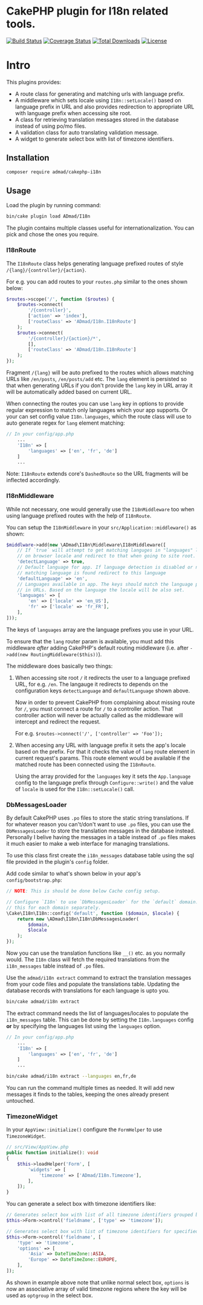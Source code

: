 # CakePHP plugin for I18n related tools.

[![Build Status](https://img.shields.io/github/actions/workflow/status/ADmad/cakephp-i18n/ci.yml?branch=master&style=flat-square)](https://github.com/ADmad/cakephp-i18n/actions/workflows/ci.yml?query=branch%3Amaster)
[![Coverage Status](https://img.shields.io/codecov/c/github/ADmad/cakephp-i18n.svg?style=flat-square)](https://codecov.io/github/ADmad/cakephp-i18n)
[![Total Downloads](https://img.shields.io/packagist/dt/ADmad/cakephp-i18n.svg?style=flat-square)](https://packagist.org/packages/ADmad/cakephp-i18n)
[![License](https://img.shields.io/badge/license-MIT-blue.svg?style=flat-square)](LICENSE.txt)

# Intro

This plugins provides:

- A route class for generating and matching urls with language prefix.
- A middleware which sets locale using `I18n::setLocale()`
  based on language prefix in URL and also provides redirection to appropriate
  URL with language prefix when accessing site root.
- A class for retrieving translation messages stored in the database instead of using po/mo files.
- A validation class for auto translating validation message.
- A widget to generate select box with list of timezone identifiers.

## Installation

```bash
composer require admad/cakephp-i18n
```

## Usage

Load the plugin by running command:

```bash
bin/cake plugin load ADmad/I18n
```

The plugin contains multiple classes useful for internationalization. You can pick
and chose the ones you require.

### I18nRoute

The `I18nRoute` class helps generating language prefixed routes of style
`/{lang}/{controller}/{action}`.

For e.g. you can add routes to your `routes.php` similar to the ones shown below:

```php
$routes->scope('/', function ($routes) {
    $routes->connect(
        '/{controller}',
        ['action' => 'index'],
        ['routeClass' => 'ADmad/I18n.I18nRoute']
    );
    $routes->connect(
        '/{controller}/{action}/*',
        [],
        ['routeClass' => 'ADmad/I18n.I18nRoute']
    );
});
```

Fragment `/{lang}` will be auto prefixed to the routes which allows matching
URLs like `/en/posts`, `/en/posts/add` etc. The `lang` element is persisted so
that when generating URLs if you don't provide the `lang` key in URL array it
will be automatically added based on current URL.

When connecting the routes you can use `lang` key in options to provide regular
expression to match only languages which your app supports. Or your can set
config value `I18n.languages`, which the route class will use to auto generate
regex for `lang` element matching:

```php
// In your config/app.php
    ...
    'I18n' => [
        'languages' => ['en', 'fr', 'de']
    ]
    ...
```

Note: `I18nRoute` extends core's `DashedRoute` so the URL fragments will be
inflected accordingly.

### I18nMiddleware

While not necessary, one would generally use the `I18nMiddleware` too when using
language prefixed routes with the help of `I18nRoute`.

You can setup the `I18nMiddleware` in your `src/Application::middleware()` as
shown:

```php
$middlware->add(new \ADmad\I18n\Middleware\I18nMiddleware([
    // If `true` will attempt to get matching languges in "languages" list based
    // on browser locale and redirect to that when going to site root.
    'detectLanguage' => true,
    // Default language for app. If language detection is disabled or no
    // matching language is found redirect to this language
    'defaultLanguage' => 'en',
    // Languages available in app. The keys should match the language prefix used
    // in URLs. Based on the language the locale will be also set.
    'languages' => [
        'en' => ['locale' => 'en_US'],
        'fr' => ['locale' => 'fr_FR'],
    ],
]));
```

The keys of `languages` array are the language prefixes you use in your URL.

To ensure that the `lang` router param is available, you must add this middleware
*after* adding CakePHP's default routing middleware (i.e. after `->add(new RoutingMiddleware($this))`).

The middleware does basically two things:

1. When accessing site root `/` it redirects the user to a language prefixed URL,
   for e.g. `/en`. The langauge it redirects to depends on the configuration keys
   `detectLanguage` and `defaultLanguage` shown above.

   Now in order to prevent CakePHP from complaining about missing route for `/`,
   you must connect a route for `/` to a controller action. That controller action
   will never be actually called as the middleware will intercept and redirect
   the request.

   For e.g. `$routes->connect('/', ['controller' => 'Foo']);`

2. When accesing any URL with language prefix it sets the app's locale based
   on the prefix. For that it checks the value of `lang` route element in current
   request's params. This route element would be available if the matched route
   has been connected using the `I18nRoute`.

   Using the array provided for the `languages` key it sets the `App.language`
   config to the language prefix through `Configure::write()` and the value of `locale`
   is used for the `I18n::setLocale()` call.

### DbMessagesLoader

By default CakePHP uses `.po` files to store the static string translations. If
for whatever reason you can't/don't want to use `.po` files, you can use the
`DbMessagesLoader` to store the translation messages in the database instead.
Personally I belive having the messages in a table instead of `.po` files makes
it much easier to make a web interface for managing translations.

To use this class first create the `i18n_messages` database table using the sql
file provided in the plugin's `config` folder.

Add code similar to what's shown below in your app's `config/bootstrap.php`:

```php
// NOTE: This is should be done below Cache config setup.

// Configure `I18n` to use `DbMessagesLoader` for the `default` domain. You need to do
// this for each domain separately.
\Cake\I18n\I18n::config('default', function ($domain, $locale) {
    return new \ADmad\I18n\I18n\DbMessagesLoader(
        $domain,
        $locale
    );
});
```

Now you can use the translation functions like `__()` etc. as you normally would.
The `I18n` class will fetch the required translations from the `i18n_messages`
table instead of `.po` files.

Use the `admad/i18n extract` command to extract the translation messages from your
code files and populate the translations table. Updating the database records with
translations for each language is upto you.

```bash
bin/cake admad/i18n extract
```

The extract command needs the list of languages/locales to populate the  `i18n_messages`
table. This can be done by setting the `I18n.languages` config **or** by specifying
the languages list using the `languages` option.

```php
// In your config/app.php
    ...
    'I18n' => [
        'languages' => ['en', 'fr', 'de']
    ]
    ...
```

```bash
bin/cake admad/i18n extract --languages en,fr,de
```

You can run the command multiple times as needed. It will add new messages it
finds to the tables, keeping the ones already present untouched.

### TimezoneWidget

In your `AppView::initialize()` configure the `FormHelper` to use `TimezoneWidget`.

```php
// src/View/AppView.php
public function initialize(): void
{
    $this->loadHelper('Form', [
        'widgets' => [
            'timezone' => ['ADmad/I18n.Timezone'],
        ],
    ]);
}
```

You can generate a select box with timezone identifiers like:

```php
// Generates select box with list of all timezone identifiers grouped by regions.
$this->Form->control('fieldname', ['type' => 'timezone']);

// Generates select box with list of timezone identifiers for specified regions.
$this->Form->control('fieldname', [
    'type' => 'timezone',
    'options' => [
        'Asia' => DateTimeZone::ASIA,
        'Europe' => DateTimeZone::EUROPE,
    ],
]);
```

As shown in example above note that unlike normal select box, `options` is now
an associative array of valid timezone regions where the key will be used as
`optgroup` in the select box.
